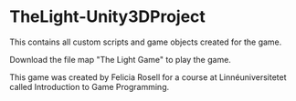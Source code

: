 # TheLight-Unity3DProject

This contains all custom scripts and game objects created for the game. 

Download the file map "The Light Game" to play the game. 

This game was created by Felicia Rosell for a course at Linnéuniversitetet called Introduction to Game Programming. 

